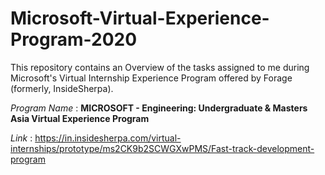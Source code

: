 # Microsoft-Virtual-Experience-Program-2020


This repository contains an Overview of the tasks assigned to me during Microsoft's Virtual Internship Experience Program offered by Forage (formerly, InsideSherpa).


*Program Name* : **MICROSOFT - Engineering: Undergraduate & Masters Asia Virtual Experience Program**

*Link* : https://in.insidesherpa.com/virtual-internships/prototype/ms2CK9b2SCWGXwPMS/Fast-track-development-program


